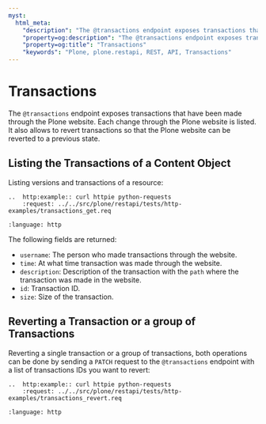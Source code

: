 ```yaml
---
myst:
  html_meta:
    "description": "The @transactions endpoint exposes transactions that have been made through the Plone website."
    "property=og:description": "The @transactions endpoint exposes transactions that have been made through the Plone website."
    "property=og:title": "Transactions"
    "keywords": "Plone, plone.restapi, REST, API, Transactions"
---
```


# Transactions

The `@transactions` endpoint exposes transactions that have been made through the Plone website.
Each change through the Plone website is listed.
It also allows to revert transactions so that the Plone website can be reverted to a previous state.


## Listing the Transactions of a Content Object

Listing versions and transactions of a resource:

```{eval-rst}
..  http:example:: curl httpie python-requests
    :request: ../../src/plone/restapi/tests/http-examples/transactions_get.req
```

```{literalinclude} ../../src/plone/restapi/tests/http-examples/transactions_get.resp
:language: http
```

The following fields are returned:

- `username`: The person who made transactions through the website.
- `time`: At what time transaction was made through the website.
- `description`: Description of the transaction with the `path` where the transaction was made in the website.
- `id`: Transaction ID.
- `size`: Size of the transaction.


## Reverting a Transaction or a group of Transactions

Reverting a single transaction or a group of transactions, both operations can be done by sending a `PATCH` request to the `@transactions` endpoint with a list of transactions IDs you want to revert:

```{eval-rst}
..  http:example:: curl httpie python-requests
    :request: ../../src/plone/restapi/tests/http-examples/transactions_revert.req
```

```{literalinclude} ../../src/plone/restapi/tests/http-examples/transactions_revert.resp
:language: http
```
